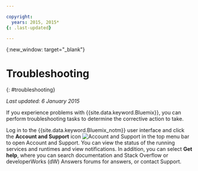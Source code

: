 ```yaml
---

copyright:
  years: 2015, 2015*
{: .last-updated}

---
```



{:new_window: target="_blank"}



# Troubleshooting
{: #troubleshooting}

*Last updated: 6 January 2015*

If you experience problems with {{site.data.keyword.Bluemix}}, you can perform troubleshooting tasks to determine the corrective action to take.

Log in to the {{site.data.keyword.Bluemix_notm}} user interface and click the **Account and Support** icon ![Account and Support](images/account_support.svg) in the top menu bar to open Account and Support. You can view the status of the running services and runtimes and view notifications. In addition, you can select **Get help**, where you can search documentation and Stack Overflow or developerWorks (dW) Answers forums for answers, or contact Support.
